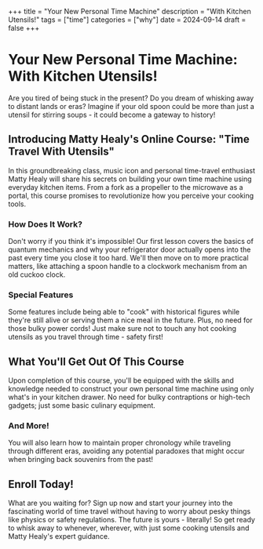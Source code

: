 +++
title = "Your New Personal Time Machine"
description = "With Kitchen Utensils!"
tags = ["time"]
categories = ["why"]
date = 2024-09-14
draft = false
+++

# Your New Personal Time Machine: With Kitchen Utensils!
Are you tired of being stuck in the present? Do you dream of whisking away to distant lands or eras? Imagine if your old spoon could be more than just a utensil for stirring soups - it could become a gateway to history!

## Introducing Matty Healy's Online Course: "Time Travel With Utensils"
In this groundbreaking class, music icon and personal time-travel enthusiast Matty Healy will share his secrets on building your own time machine using everyday kitchen items. From a fork as a propeller to the microwave as a portal, this course promises to revolutionize how you perceive your cooking tools.

### How Does It Work?
Don't worry if you think it's impossible! Our first lesson covers the basics of quantum mechanics and why your refrigerator door actually opens into the past every time you close it too hard. We'll then move on to more practical matters, like attaching a spoon handle to a clockwork mechanism from an old cuckoo clock.

### Special Features
Some features include being able to "cook" with historical figures while they're still alive or serving them a nice meal in the future. Plus, no need for those bulky power cords! Just make sure not to touch any hot cooking utensils as you travel through time - safety first!

## What You'll Get Out Of This Course
Upon completion of this course, you'll be equipped with the skills and knowledge needed to construct your own personal time machine using only what's in your kitchen drawer. No need for bulky contraptions or high-tech gadgets; just some basic culinary equipment.

### And More!
You will also learn how to maintain proper chronology while traveling through different eras, avoiding any potential paradoxes that might occur when bringing back souvenirs from the past!

## Enroll Today!
What are you waiting for? Sign up now and start your journey into the fascinating world of time travel without having to worry about pesky things like physics or safety regulations. The future is yours - literally! So get ready to whisk away to whenever, wherever, with just some cooking utensils and Matty Healy's expert guidance.
